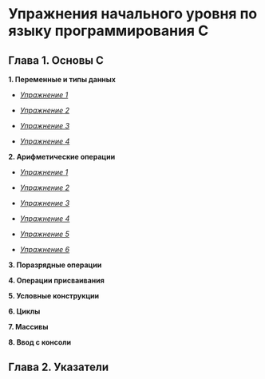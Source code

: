 # Упражнения начального уровня по языку программирования С

## Глава 1. Основы C

**1. Переменные и типы данных**

- *[Упражнение 1](./Глава_1._Основы_C/Переменные_и_типы_данных/Exercise-1.c)*

- *[Упражнение 2](./Глава_1._Основы_C/Переменные_и_типы_данных/Exercise-2.c)*

- *[Упражнение 3](./Глава_1._Основы_C/Переменные_и_типы_данных/Exercise-3.c)*

- *[Упражнение 4](./Глава_1._Основы_C/Переменные_и_типы_данных/Exercise-4.c)*

**2. Арифметические операции**

- *[Упражнение 1]()*

- *[Упражнение 2]()*

- *[Упражнение 3]()*

- *[Упражнение 4]()*

- *[Упражнение 5]()*

- *[Упражнение 6]()*

**3. Поразрядные операции**

**4. Операции присваивания**

**5. Условные конструкции**

**6. Циклы**

**7. Массивы**

**8. Ввод с консоли**

## Глава 2. Указатели